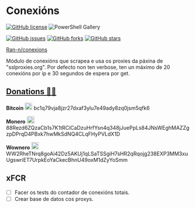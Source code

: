# Conexións
[![GitHub license](https://img.shields.io/github/license/Ran-n/scripts)](https://github.com/Ran-n/scripts/blob/master/LICENSE)
![PowerShell Gallery](https://img.shields.io/badge/plataforma-LiGNUx%20%7C%20Windows10-lightgrey)

[![GitHub issues](https://img.shields.io/github/issues/Ran-n/conexions)](https://github.com/Ran-n/conexions/issues)
[![GitHub forks](https://img.shields.io/github/forks/Ran-n/conexions)](https://github.com/Ran-n/conexions/network)
[![GitHub stars](https://img.shields.io/github/stars/Ran-n/conexions)](https://github.com/Ran-n/conexions/stargazers)

[Ran-n/conexions](https://github.com/Ran-n/conexions)

Módulo de conexións que scrapea e usa os proxies da páxina de "sslproxies.org".
Por defecto non ten verbose, ten un máximo de 20 conexións por ip e 30 segundos de espera por get.


## [Donations 🙇🙇](https://github.com/Ran-n/doc/blob/main/doaz%C3%B3ns.md)

**Bitcoin** <img src="https://raw.githubusercontent.com/Ran-n/svgs/main/divisas/bitcoin/bitcoin_0.svg" width="20" alt="bitcoin logo" title="Bitcoin">
bc1q79vja8jzr27dxaf3ylu7e49ady8zq0jsm5qfk6

**Monero** <img src="https://raw.githubusercontent.com/Ran-n/svgs/main/divisas/monero/monero_0.svg" width="20" alt="monero logo" title="Monero">
88Rezd6ZQzaCb1s7K1tRCiCaDzuHrfYsn4q348jJuePpLs84JNsWEghMAZZgzpDPrqD4PBxk7hwMkSdNQ4CLqFHyPVLdX1D

**Wownero** <img src="https://raw.githubusercontent.com/Ran-n/svgs/main/divisas/wownero/wownero_0.svg" width="20" alt="wownero logo" title="Wownero">
WW2RheTNrq8goAi42Dz5AKUj1qLSaTSSgiH7sHR2qRqojg238EXP3MM3xuUgswriET7UrpkEoYaCkecBhnU49oxM1dZyYoSmm

## xFCR

- [ ] Facer os tests do contador de conexións totais.
- [ ] Crear base de datos cos proxys.
